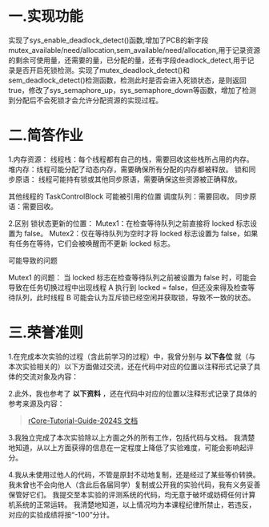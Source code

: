 # 一.实现功能
实现了sys_enable_deadlock_detect()函数,增加了PCB的新字段mutex_available/need/allocation,sem_available/need/allocation,用于记录资源的剩余可使用量，还需要的量，已分配的量，还有字段deadlock_detect,用于记录是否开启死锁检测。实现了mutex_deadlock_detect()和sem_deadlock_detect()检测函数，检测此时是否会进入死锁状态，是则返回true，修改了sys_semaphore_up，sys_semaphore_down等函数，增加了检测到分配后不会死锁才会允许分配资源的实现过程。
# 二.简答作业
1.内存资源：
    线程栈：每个线程都有自己的栈，需要回收这些栈所占用的内存。
    堆内存：线程可能分配了动态内存，需要确保所有分配的内存都被释放。
锁和同步原语：
    线程可能持有锁或其他同步原语，需要确保这些资源被正确释放。

其他线程的 TaskControlBlock 可能被引用的位置
    调度队列：需要回收。
    同步原语：需要回收。
            
2.区别
    锁状态更新的位置：
        Mutex1：在检查等待队列之前直接将 locked 标志设置为 false。
        Mutex2：仅在等待队列为空时才将 locked 标志设置为 false，如果有任务在等待，它们会被唤醒而不更新 locked 标志。

可能导致的问题

Mutex1 的问题：
当 locked 标志在检查等待队列之前被设置为 false 时，可能会导致在任务切换过程中出现线程 A 执行到 locked = false，但还没来得及检查等待队列，此时线程 B 可能会认为互斥锁已经空闲并获取锁，导致不一致的状态。

# 三.荣誉准则

1.在完成本次实验的过程（含此前学习的过程）中，我曾分别与 **以下各位** 就（与本次实验相关的）以下方面做过交流，还在代码中对应的位置以注释形式记录了具体的交流对象及内容：

> 

2.此外，我也参考了 **以下资料** ，还在代码中对应的位置以注释形式记录了具体的参考来源及内容：

> [rCore-Tutorial-Guide-2024S 文档](https://learningos.cn/rCore-Tutorial-Guide-2024S/)

3.我独立完成了本次实验除以上方面之外的所有工作，包括代码与文档。 我清楚地知道，从以上方面获得的信息在一定程度上降低了实验难度，可能会影响起评分。

4.我从未使用过他人的代码，不管是原封不动地复制，还是经过了某些等价转换。 我未曾也不会向他人（含此后各届同学）复制或公开我的实验代码，我有义务妥善保管好它们。 我提交至本实验的评测系统的代码，均无意于破坏或妨碍任何计算机系统的正常运转。 我清楚地知道，以上情况均为本课程纪律所禁止，若违反，对应的实验成绩将按“-100”分计。